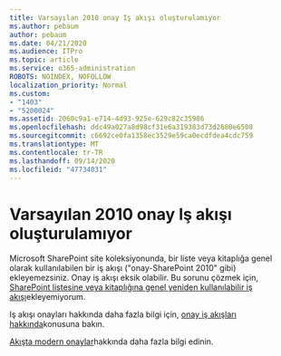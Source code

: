 ```yaml
---
title: Varsayılan 2010 onay Iş akışı oluşturulamıyor
ms.author: pebaum
author: pebaum
ms.date: 04/21/2020
ms.audience: ITPro
ms.topic: article
ms.service: o365-administration
ROBOTS: NOINDEX, NOFOLLOW
localization_priority: Normal
ms.custom:
- "1403"
- "5200024"
ms.assetid: 2060c9a1-e714-4d93-925e-629c82c35986
ms.openlocfilehash: ddc49a027a8d98cf31e6a319383d73d2680e6508
ms.sourcegitcommit: c6692ce0fa1358ec3529e59ca0ecdfdea4cdc759
ms.translationtype: MT
ms.contentlocale: tr-TR
ms.lasthandoff: 09/14/2020
ms.locfileid: "47734031"
---
```

# <a name="cant-add-default-2010-approval-workflow"></a>Varsayılan 2010 onay Iş akışı oluşturulamıyor

Microsoft SharePoint site koleksiyonunda, bir liste veya kitaplığa genel olarak kullanılabilen bir iş akışı ("onay-SharePoint 2010" gibi) ekleyemezsiniz. Onay iş akışı eksik olabilir. Bu sorunu çözmek için, [SharePoint listesine veya kitaplığına genel yeniden kullanılabilir iş akışı](https://support.microsoft.com/help/4467263/sharepoint-designer-2013-shows-empty-wfpub-library)ekleyemiyorum.

Iş akışı onayları hakkında daha fazla bilgi için, [onay iş akışları hakkında](https://support.office.com/article/All-about-Approval-workflows-078C5A89-821F-44A9-9530-40BB34F9F742)konusuna bakın. 
 
[Akışta modern onaylar](https://flow.microsoft.com/blog/introducing-modern-approvals)hakkında daha fazla bilgi edinin. 
  